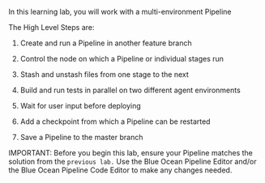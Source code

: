 In this learning lab, you will work with a multi-environment Pipeline

The High Level Steps are:
1. Create and run a Pipeline in another feature branch

2. Control the node on which a Pipeline or individual stages run

3. Stash and unstash files from one stage to the next

4. Build and run tests in parallel on two different agent environments

5. Wait for user input before deploying

6. Add a checkpoint from which a Pipeline can be restarted

7. Save a Pipeline to the master branch

IMPORTANT: Before you begin this lab, ensure your Pipeline matches the solution from the `previous lab.` Use the Blue Ocean Pipeline Editor and/or the Blue Ocean Pipeline Code Editor to make any changes needed.
